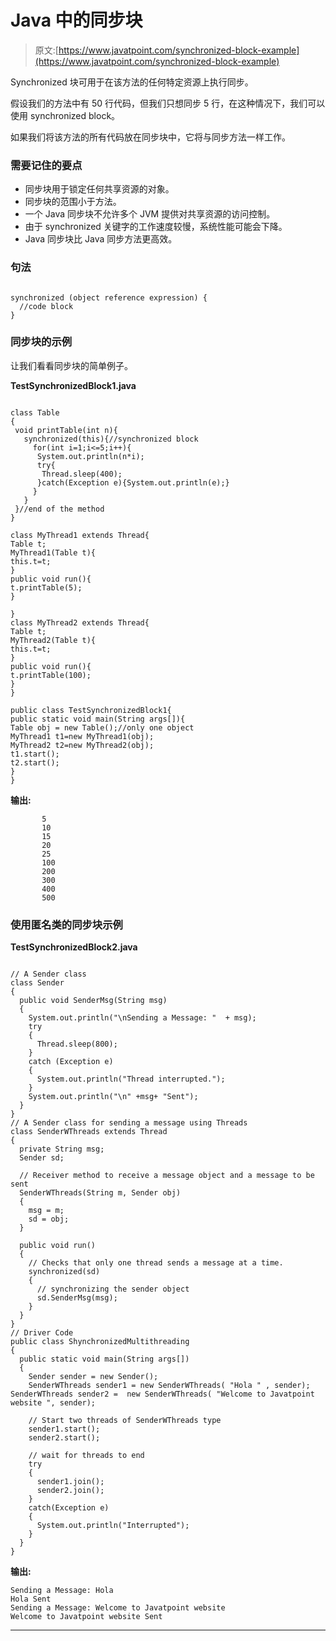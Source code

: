 # Java 中的同步块

> 原文:[https://www.javatpoint.com/synchronized-block-example](https://www.javatpoint.com/synchronized-block-example)

Synchronized 块可用于在该方法的任何特定资源上执行同步。

假设我们的方法中有 50 行代码，但我们只想同步 5 行，在这种情况下，我们可以使用 synchronized block。

如果我们将该方法的所有代码放在同步块中，它将与同步方法一样工作。

### 需要记住的要点

*   同步块用于锁定任何共享资源的对象。
*   同步块的范围小于方法。
*   一个 Java 同步块不允许多个 JVM 提供对共享资源的访问控制。
*   由于 synchronized 关键字的工作速度较慢，系统性能可能会下降。
*   Java 同步块比 Java 同步方法更高效。

### 句法

```

synchronized (object reference expression) {   
  //code block   
}  

```

### 同步块的示例

让我们看看同步块的简单例子。

**TestSynchronizedBlock1.java**

```

class Table
{    
 void printTable(int n){  
   synchronized(this){//synchronized block  
     for(int i=1;i<=5;i++){  
      System.out.println(n*i);  
      try{  
       Thread.sleep(400);  
      }catch(Exception e){System.out.println(e);}  
     }  
   }  
 }//end of the method  
}  

class MyThread1 extends Thread{  
Table t;  
MyThread1(Table t){  
this.t=t;  
}  
public void run(){  
t.printTable(5);  
}  

}  
class MyThread2 extends Thread{  
Table t;  
MyThread2(Table t){  
this.t=t;  
}  
public void run(){  
t.printTable(100);  
}  
}  

public class TestSynchronizedBlock1{  
public static void main(String args[]){  
Table obj = new Table();//only one object  
MyThread1 t1=new MyThread1(obj);  
MyThread2 t2=new MyThread2(obj);  
t1.start();  
t2.start();  
}  
}  

```

**输出:**

```
       5
       10
       15
       20
       25
       100
       200
       300
       400
       500

```

### 使用匿名类的同步块示例

**TestSynchronizedBlock2.java**

```

// A Sender class
class Sender 
{ 
  public void SenderMsg(String msg)
  { 
    System.out.println("\nSending a Message: "  + msg);
    try
    { 
      Thread.sleep(800); 
    } 
    catch (Exception e) 
    { 
      System.out.println("Thread interrupted."); 
    } 
    System.out.println("\n" +msg+ "Sent");
  }
} 
// A Sender class for sending a message using Threads 
class SenderWThreads extends Thread 
{ 
  private String msg; 
  Sender sd; 

  // Receiver method to receive a message object and a message to be sent 
  SenderWThreads(String m, Sender obj)
  { 
    msg = m;
    sd = obj; 
  } 

  public void run() 
  { 
    // Checks that only one thread sends a message at a time. 
    synchronized(sd) 
    { 
      // synchronizing the sender object 
      sd.SenderMsg(msg);
    } 
  } 
} 
// Driver Code 
public class ShynchronizedMultithreading
{ 
  public static void main(String args[]) 
  { 
    Sender sender = new Sender(); 
    SenderWThreads sender1 = new SenderWThreads( "Hola " , sender);
SenderWThreads sender2 =  new SenderWThreads( "Welcome to Javatpoint website ", sender);

    // Start two threads of SenderWThreads type 
    sender1.start(); 
    sender2.start(); 

    // wait for threads to end 
    try
    { 
      sender1.join(); 
      sender2.join(); 
    } 
    catch(Exception e) 
    { 
      System.out.println("Interrupted"); 
    } 
  } 
}

```

**输出:**

```
Sending a Message: Hola 
Hola Sent
Sending a Message: Welcome to Javatpoint website 
Welcome to Javatpoint website Sent

```

* * *